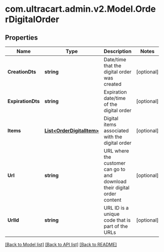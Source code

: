 
# com.ultracart.admin.v2.Model.OrderDigitalOrder

## Properties

Name | Type | Description | Notes
------------ | ------------- | ------------- | -------------
**CreationDts** | **string** | Date/time that the digital order was created | [optional] 
**ExpirationDts** | **string** | Expiration date/time of the digital order | [optional] 
**Items** | [**List&lt;OrderDigitalItem&gt;**](OrderDigitalItem.md) | Digital items associated with the digital order | [optional] 
**Url** | **string** | URL where the customer can go to and download their digital order content | [optional] 
**UrlId** | **string** | URL ID is a unique code that is part of the URLs | [optional] 

[[Back to Model list]](../README.md#documentation-for-models)
[[Back to API list]](../README.md#documentation-for-api-endpoints)
[[Back to README]](../README.md)

